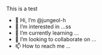This is a test
- 👋 Hi, I’m @jungeol-h
- 👀 I’m interested in ...ss
- 🌱 I’m currently learning ...
- 💞️ I’m looking to collaborate on ...
- 📫 How to reach me ...

<!---
jungeol-h/jungeol-h is a ✨ special ✨ repository because its `README.md` (this file) appears on your GitHub profile.
You can click the Preview link to take a look at your changes.
--->

